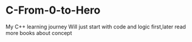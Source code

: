 # C-From-0-to-Hero
My C++ learning journey
Will just start with code and logic first,later read more books about concept
